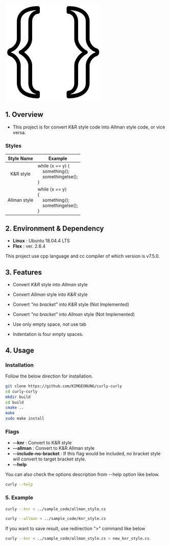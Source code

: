 <img src="https://raw.githubusercontent.com/KIMGEONUNG/curly-curly/master/git_material/curly-brackets.png?token=AHU4PHKFND3Q6BNYTGRH7OC654LF4" width=300>

## 1. Overview
- This project is for convert K&R style code into Allman style code, or vice versa.

### Styles

| Style Name | Example |
|:----------:|---------|
| K&R style  | while (x == y) {<br>&nbsp;&nbsp;&nbsp;&nbsp;something(); <br>&nbsp;&nbsp;&nbsp;&nbsp;somethingelse();<br>}|
| Allman style  | while (x == y) <br>{<br>&nbsp;&nbsp;&nbsp;&nbsp;something(); <br>&nbsp;&nbsp;&nbsp;&nbsp;somethingelse();<br>}|

## 2. Environment & Dependency
- **Linux** : Ubuntu 18.04.4 LTS
- **Flex** : ver. 2.6.4

This project use cpp language and cc compiler of which version is v7.5.0. 

## 3. Features
- Convert _K&R_ style into _Allman_ style 
- Convert _Allman_ style into _K&R_ style 
- Convert _"no bracket"_ into _K&R_ style (Not Implemented)
- Convert _"no bracket"_ into _Allman_ style (Not Implemented)

- Use only empty space, not use tab
- Indentation is four empty spaces.

## 4. Usage

### Installation

Follow the below direction for installation.

```bash
git clone https://github.com/KIMGEONUNG/curly-curly 
cd curly-curly
mkdir build
cd build
cmake ..
make
sudo make install
```

### Flags

- **--knr** : Convert to K&R style
- **--allman** :  Convert to K&R Allman style
- **--include-no-bracket** : If this flag would be included, no bracket style will convert to target bracket style.
- **--help**

You can also check the options description from --help option like below.

```bash
curly --help
```

### 5. Example

```bash
curly --knr < ../sample_code/allman_style.cs 
```

```bash
curly --allman < ../sample_code/knr_style.cs 
```

If you want to save result, use redirection ">" command like below

```bash
curly --knr < ../sample_code/allman_style.cs > new_knr_style.cs
```
